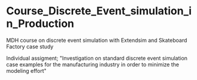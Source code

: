 # Course_Discrete_Event_simulation_in_Production
MDH course on discrete event simulation with Extendsim and Skateboard Factory case study

Individual assigment; "Investigation on standard discrete event simulation case
examples for the manufacturing industry in order to
minimize the modeling effort"
